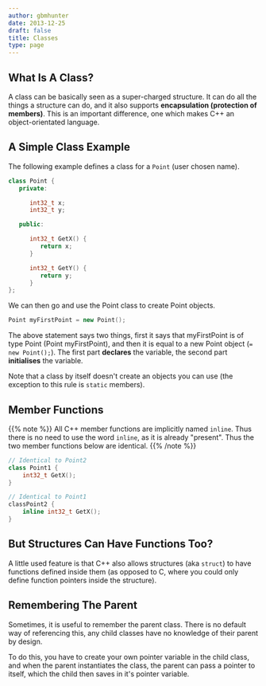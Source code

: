 ```yaml
---
author: gbmhunter
date: 2013-12-25
draft: false
title: Classes
type: page
---
```


## What Is A Class?

A class can be basically seen as a super-charged structure. It can do all the things a structure can do, and it also supports **encapsulation (protection of members)**. This is an important difference, one which makes C++ an object-orientated language.

## A Simple Class Example

The following example defines a class for a `Point` (user chosen name).

```c++
class Point {
   private:

      int32_t x;
      int32_t y;

   public:

      int32_t GetX() {
         return x;
      }

      int32_t GetY() {
         return y;
      }
};
```

We can then go and use the Point class to create Point objects.

```c++
Point myFirstPoint = new Point();
```

The above statement says two things, first it says that myFirstPoint is of type Point (Point myFirstPoint), and then it is equal to a new Point object (`= new Point();`). The first part **declares** the variable, the second part **initialises** the variable.

Note that a class by itself doesn't create an objects you can use (the exception to this rule is `static` members).

## Member Functions

{{% note %}}
All C++ member functions are implicitly named `inline`. Thus there is no need to use the word `inline`, as it is already "present". Thus the two member functions below are identical.
{{% /note %}}
    
```c++
// Identical to Point2
class Point1 {
    int32_t GetX();
}

// Identical to Point1
classPoint2 {
    inline int32_t GetX();
}
```

## But Structures Can Have Functions Too?

A little used feature is that C++ also allows structures (aka `struct`) to have functions defined inside them (as opposed to C, where you could only define function pointers inside the structure).

## Remembering The Parent

Sometimes, it is useful to remember the parent class. There is no default way of referencing this, any child classes have no knowledge of their parent by design.

To do this, you have to create your own pointer variable in the child class, and when the parent instantiates the class, the parent can pass a pointer to itself, which the child then saves in it's pointer variable.
